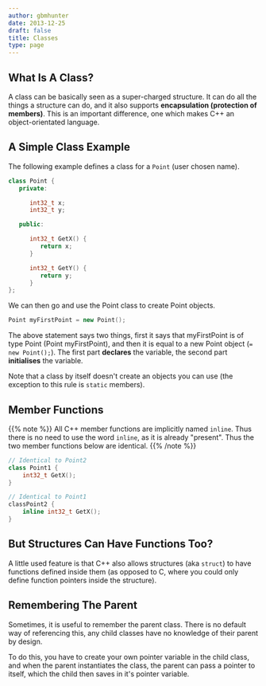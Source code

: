 ```yaml
---
author: gbmhunter
date: 2013-12-25
draft: false
title: Classes
type: page
---
```


## What Is A Class?

A class can be basically seen as a super-charged structure. It can do all the things a structure can do, and it also supports **encapsulation (protection of members)**. This is an important difference, one which makes C++ an object-orientated language.

## A Simple Class Example

The following example defines a class for a `Point` (user chosen name).

```c++
class Point {
   private:

      int32_t x;
      int32_t y;

   public:

      int32_t GetX() {
         return x;
      }

      int32_t GetY() {
         return y;
      }
};
```

We can then go and use the Point class to create Point objects.

```c++
Point myFirstPoint = new Point();
```

The above statement says two things, first it says that myFirstPoint is of type Point (Point myFirstPoint), and then it is equal to a new Point object (`= new Point();`). The first part **declares** the variable, the second part **initialises** the variable.

Note that a class by itself doesn't create an objects you can use (the exception to this rule is `static` members).

## Member Functions

{{% note %}}
All C++ member functions are implicitly named `inline`. Thus there is no need to use the word `inline`, as it is already "present". Thus the two member functions below are identical.
{{% /note %}}
    
```c++
// Identical to Point2
class Point1 {
    int32_t GetX();
}

// Identical to Point1
classPoint2 {
    inline int32_t GetX();
}
```

## But Structures Can Have Functions Too?

A little used feature is that C++ also allows structures (aka `struct`) to have functions defined inside them (as opposed to C, where you could only define function pointers inside the structure).

## Remembering The Parent

Sometimes, it is useful to remember the parent class. There is no default way of referencing this, any child classes have no knowledge of their parent by design.

To do this, you have to create your own pointer variable in the child class, and when the parent instantiates the class, the parent can pass a pointer to itself, which the child then saves in it's pointer variable.
